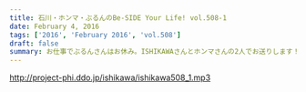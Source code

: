 ```yaml
---
title: 石川・ホンマ・ぶるんのBe-SIDE Your Life! vol.508-1
date: February 4, 2016
tags: ['2016', 'February 2016', 'vol.508']
draft: false
summary: お仕事でぶるんさんはお休み。ISHIKAWAさんとホンマさんの2人でお送りします！ISHII
---
```


http://project-phi.ddo.jp/ishikawa/ishikawa508_1.mp3